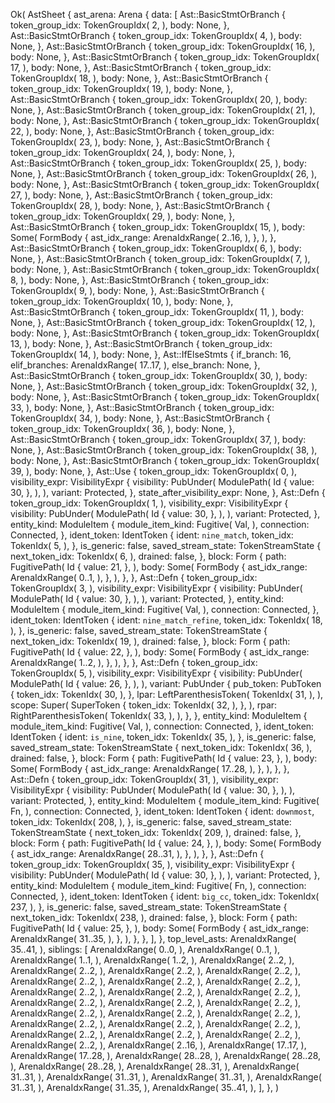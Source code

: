 Ok(
    AstSheet {
        ast_arena: Arena {
            data: [
                Ast::BasicStmtOrBranch {
                    token_group_idx: TokenGroupIdx(
                        2,
                    ),
                    body: None,
                },
                Ast::BasicStmtOrBranch {
                    token_group_idx: TokenGroupIdx(
                        4,
                    ),
                    body: None,
                },
                Ast::BasicStmtOrBranch {
                    token_group_idx: TokenGroupIdx(
                        16,
                    ),
                    body: None,
                },
                Ast::BasicStmtOrBranch {
                    token_group_idx: TokenGroupIdx(
                        17,
                    ),
                    body: None,
                },
                Ast::BasicStmtOrBranch {
                    token_group_idx: TokenGroupIdx(
                        18,
                    ),
                    body: None,
                },
                Ast::BasicStmtOrBranch {
                    token_group_idx: TokenGroupIdx(
                        19,
                    ),
                    body: None,
                },
                Ast::BasicStmtOrBranch {
                    token_group_idx: TokenGroupIdx(
                        20,
                    ),
                    body: None,
                },
                Ast::BasicStmtOrBranch {
                    token_group_idx: TokenGroupIdx(
                        21,
                    ),
                    body: None,
                },
                Ast::BasicStmtOrBranch {
                    token_group_idx: TokenGroupIdx(
                        22,
                    ),
                    body: None,
                },
                Ast::BasicStmtOrBranch {
                    token_group_idx: TokenGroupIdx(
                        23,
                    ),
                    body: None,
                },
                Ast::BasicStmtOrBranch {
                    token_group_idx: TokenGroupIdx(
                        24,
                    ),
                    body: None,
                },
                Ast::BasicStmtOrBranch {
                    token_group_idx: TokenGroupIdx(
                        25,
                    ),
                    body: None,
                },
                Ast::BasicStmtOrBranch {
                    token_group_idx: TokenGroupIdx(
                        26,
                    ),
                    body: None,
                },
                Ast::BasicStmtOrBranch {
                    token_group_idx: TokenGroupIdx(
                        27,
                    ),
                    body: None,
                },
                Ast::BasicStmtOrBranch {
                    token_group_idx: TokenGroupIdx(
                        28,
                    ),
                    body: None,
                },
                Ast::BasicStmtOrBranch {
                    token_group_idx: TokenGroupIdx(
                        29,
                    ),
                    body: None,
                },
                Ast::BasicStmtOrBranch {
                    token_group_idx: TokenGroupIdx(
                        15,
                    ),
                    body: Some(
                        FormBody {
                            ast_idx_range: ArenaIdxRange(
                                2..16,
                            ),
                        },
                    ),
                },
                Ast::BasicStmtOrBranch {
                    token_group_idx: TokenGroupIdx(
                        6,
                    ),
                    body: None,
                },
                Ast::BasicStmtOrBranch {
                    token_group_idx: TokenGroupIdx(
                        7,
                    ),
                    body: None,
                },
                Ast::BasicStmtOrBranch {
                    token_group_idx: TokenGroupIdx(
                        8,
                    ),
                    body: None,
                },
                Ast::BasicStmtOrBranch {
                    token_group_idx: TokenGroupIdx(
                        9,
                    ),
                    body: None,
                },
                Ast::BasicStmtOrBranch {
                    token_group_idx: TokenGroupIdx(
                        10,
                    ),
                    body: None,
                },
                Ast::BasicStmtOrBranch {
                    token_group_idx: TokenGroupIdx(
                        11,
                    ),
                    body: None,
                },
                Ast::BasicStmtOrBranch {
                    token_group_idx: TokenGroupIdx(
                        12,
                    ),
                    body: None,
                },
                Ast::BasicStmtOrBranch {
                    token_group_idx: TokenGroupIdx(
                        13,
                    ),
                    body: None,
                },
                Ast::BasicStmtOrBranch {
                    token_group_idx: TokenGroupIdx(
                        14,
                    ),
                    body: None,
                },
                Ast::IfElseStmts {
                    if_branch: 16,
                    elif_branches: ArenaIdxRange(
                        17..17,
                    ),
                    else_branch: None,
                },
                Ast::BasicStmtOrBranch {
                    token_group_idx: TokenGroupIdx(
                        30,
                    ),
                    body: None,
                },
                Ast::BasicStmtOrBranch {
                    token_group_idx: TokenGroupIdx(
                        32,
                    ),
                    body: None,
                },
                Ast::BasicStmtOrBranch {
                    token_group_idx: TokenGroupIdx(
                        33,
                    ),
                    body: None,
                },
                Ast::BasicStmtOrBranch {
                    token_group_idx: TokenGroupIdx(
                        34,
                    ),
                    body: None,
                },
                Ast::BasicStmtOrBranch {
                    token_group_idx: TokenGroupIdx(
                        36,
                    ),
                    body: None,
                },
                Ast::BasicStmtOrBranch {
                    token_group_idx: TokenGroupIdx(
                        37,
                    ),
                    body: None,
                },
                Ast::BasicStmtOrBranch {
                    token_group_idx: TokenGroupIdx(
                        38,
                    ),
                    body: None,
                },
                Ast::BasicStmtOrBranch {
                    token_group_idx: TokenGroupIdx(
                        39,
                    ),
                    body: None,
                },
                Ast::Use {
                    token_group_idx: TokenGroupIdx(
                        0,
                    ),
                    visibility_expr: VisibilityExpr {
                        visibility: PubUnder(
                            ModulePath(
                                Id {
                                    value: 30,
                                },
                            ),
                        ),
                        variant: Protected,
                    },
                    state_after_visibility_expr: None,
                },
                Ast::Defn {
                    token_group_idx: TokenGroupIdx(
                        1,
                    ),
                    visibility_expr: VisibilityExpr {
                        visibility: PubUnder(
                            ModulePath(
                                Id {
                                    value: 30,
                                },
                            ),
                        ),
                        variant: Protected,
                    },
                    entity_kind: ModuleItem {
                        module_item_kind: Fugitive(
                            Val,
                        ),
                        connection: Connected,
                    },
                    ident_token: IdentToken {
                        ident: `nine_match`,
                        token_idx: TokenIdx(
                            5,
                        ),
                    },
                    is_generic: false,
                    saved_stream_state: TokenStreamState {
                        next_token_idx: TokenIdx(
                            6,
                        ),
                        drained: false,
                    },
                    block: Form {
                        path: FugitivePath(
                            Id {
                                value: 21,
                            },
                        ),
                        body: Some(
                            FormBody {
                                ast_idx_range: ArenaIdxRange(
                                    0..1,
                                ),
                            },
                        ),
                    },
                },
                Ast::Defn {
                    token_group_idx: TokenGroupIdx(
                        3,
                    ),
                    visibility_expr: VisibilityExpr {
                        visibility: PubUnder(
                            ModulePath(
                                Id {
                                    value: 30,
                                },
                            ),
                        ),
                        variant: Protected,
                    },
                    entity_kind: ModuleItem {
                        module_item_kind: Fugitive(
                            Val,
                        ),
                        connection: Connected,
                    },
                    ident_token: IdentToken {
                        ident: `nine_match_refine`,
                        token_idx: TokenIdx(
                            18,
                        ),
                    },
                    is_generic: false,
                    saved_stream_state: TokenStreamState {
                        next_token_idx: TokenIdx(
                            19,
                        ),
                        drained: false,
                    },
                    block: Form {
                        path: FugitivePath(
                            Id {
                                value: 22,
                            },
                        ),
                        body: Some(
                            FormBody {
                                ast_idx_range: ArenaIdxRange(
                                    1..2,
                                ),
                            },
                        ),
                    },
                },
                Ast::Defn {
                    token_group_idx: TokenGroupIdx(
                        5,
                    ),
                    visibility_expr: VisibilityExpr {
                        visibility: PubUnder(
                            ModulePath(
                                Id {
                                    value: 26,
                                },
                            ),
                        ),
                        variant: PubUnder {
                            pub_token: PubToken {
                                token_idx: TokenIdx(
                                    30,
                                ),
                            },
                            lpar: LeftParenthesisToken(
                                TokenIdx(
                                    31,
                                ),
                            ),
                            scope: Super(
                                SuperToken {
                                    token_idx: TokenIdx(
                                        32,
                                    ),
                                },
                            ),
                            rpar: RightParenthesisToken(
                                TokenIdx(
                                    33,
                                ),
                            ),
                        },
                    },
                    entity_kind: ModuleItem {
                        module_item_kind: Fugitive(
                            Val,
                        ),
                        connection: Connected,
                    },
                    ident_token: IdentToken {
                        ident: `is_nine`,
                        token_idx: TokenIdx(
                            35,
                        ),
                    },
                    is_generic: false,
                    saved_stream_state: TokenStreamState {
                        next_token_idx: TokenIdx(
                            36,
                        ),
                        drained: false,
                    },
                    block: Form {
                        path: FugitivePath(
                            Id {
                                value: 23,
                            },
                        ),
                        body: Some(
                            FormBody {
                                ast_idx_range: ArenaIdxRange(
                                    17..28,
                                ),
                            },
                        ),
                    },
                },
                Ast::Defn {
                    token_group_idx: TokenGroupIdx(
                        31,
                    ),
                    visibility_expr: VisibilityExpr {
                        visibility: PubUnder(
                            ModulePath(
                                Id {
                                    value: 30,
                                },
                            ),
                        ),
                        variant: Protected,
                    },
                    entity_kind: ModuleItem {
                        module_item_kind: Fugitive(
                            Fn,
                        ),
                        connection: Connected,
                    },
                    ident_token: IdentToken {
                        ident: `downmost`,
                        token_idx: TokenIdx(
                            208,
                        ),
                    },
                    is_generic: false,
                    saved_stream_state: TokenStreamState {
                        next_token_idx: TokenIdx(
                            209,
                        ),
                        drained: false,
                    },
                    block: Form {
                        path: FugitivePath(
                            Id {
                                value: 24,
                            },
                        ),
                        body: Some(
                            FormBody {
                                ast_idx_range: ArenaIdxRange(
                                    28..31,
                                ),
                            },
                        ),
                    },
                },
                Ast::Defn {
                    token_group_idx: TokenGroupIdx(
                        35,
                    ),
                    visibility_expr: VisibilityExpr {
                        visibility: PubUnder(
                            ModulePath(
                                Id {
                                    value: 30,
                                },
                            ),
                        ),
                        variant: Protected,
                    },
                    entity_kind: ModuleItem {
                        module_item_kind: Fugitive(
                            Fn,
                        ),
                        connection: Connected,
                    },
                    ident_token: IdentToken {
                        ident: `big_cc`,
                        token_idx: TokenIdx(
                            237,
                        ),
                    },
                    is_generic: false,
                    saved_stream_state: TokenStreamState {
                        next_token_idx: TokenIdx(
                            238,
                        ),
                        drained: false,
                    },
                    block: Form {
                        path: FugitivePath(
                            Id {
                                value: 25,
                            },
                        ),
                        body: Some(
                            FormBody {
                                ast_idx_range: ArenaIdxRange(
                                    31..35,
                                ),
                            },
                        ),
                    },
                },
            ],
        },
        top_level_asts: ArenaIdxRange(
            35..41,
        ),
        siblings: [
            ArenaIdxRange(
                0..0,
            ),
            ArenaIdxRange(
                0..1,
            ),
            ArenaIdxRange(
                1..1,
            ),
            ArenaIdxRange(
                1..2,
            ),
            ArenaIdxRange(
                2..2,
            ),
            ArenaIdxRange(
                2..2,
            ),
            ArenaIdxRange(
                2..2,
            ),
            ArenaIdxRange(
                2..2,
            ),
            ArenaIdxRange(
                2..2,
            ),
            ArenaIdxRange(
                2..2,
            ),
            ArenaIdxRange(
                2..2,
            ),
            ArenaIdxRange(
                2..2,
            ),
            ArenaIdxRange(
                2..2,
            ),
            ArenaIdxRange(
                2..2,
            ),
            ArenaIdxRange(
                2..2,
            ),
            ArenaIdxRange(
                2..2,
            ),
            ArenaIdxRange(
                2..2,
            ),
            ArenaIdxRange(
                2..2,
            ),
            ArenaIdxRange(
                2..2,
            ),
            ArenaIdxRange(
                2..2,
            ),
            ArenaIdxRange(
                2..2,
            ),
            ArenaIdxRange(
                2..2,
            ),
            ArenaIdxRange(
                2..2,
            ),
            ArenaIdxRange(
                2..2,
            ),
            ArenaIdxRange(
                2..2,
            ),
            ArenaIdxRange(
                2..2,
            ),
            ArenaIdxRange(
                2..2,
            ),
            ArenaIdxRange(
                2..16,
            ),
            ArenaIdxRange(
                17..17,
            ),
            ArenaIdxRange(
                17..28,
            ),
            ArenaIdxRange(
                28..28,
            ),
            ArenaIdxRange(
                28..28,
            ),
            ArenaIdxRange(
                28..28,
            ),
            ArenaIdxRange(
                28..31,
            ),
            ArenaIdxRange(
                31..31,
            ),
            ArenaIdxRange(
                31..31,
            ),
            ArenaIdxRange(
                31..31,
            ),
            ArenaIdxRange(
                31..31,
            ),
            ArenaIdxRange(
                31..35,
            ),
            ArenaIdxRange(
                35..41,
            ),
        ],
    },
)